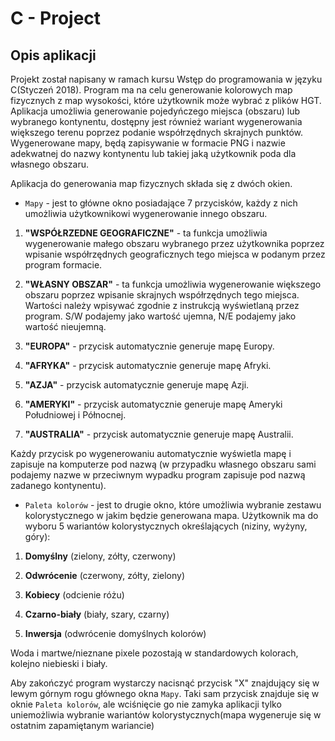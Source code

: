 # C - Project

## Opis aplikacji
Projekt został napisany w ramach kursu Wstęp do programowania w języku C(Styczeń 2018).
Program ma na celu generowanie kolorowych map fizycznych z map wysokości,
które użytkownik może wybrać z plików HGT. Aplikacja umożliwia generowanie
pojedyńczego miejsca (obszaru) lub wybranego kontynentu, dostępny jest również
wariant wygenerowania większego terenu poprzez podanie współrzędnych skrajnych
punktów. Wygenerowane mapy, będą zapisywanie w formacie PNG i nazwie
adekwatnej do nazwy kontynentu lub takiej jaką użytkownik poda dla własnego
obszaru.

Aplikacja do generowania map fizycznych składa się z dwóch okien.

* `Mapy` - jest to główne okno posiadające 7 przycisków, każdy z nich umożliwia
użytkownikowi wygenerowanie innego obszaru.

1. **"WSPÓŁRZEDNE GEOGRAFICZNE"** - ta funkcja umożliwia wygenerowanie
małego obszaru wybranego przez użytkownika poprzez wpisanie
współrzędnych geograficznych tego miejsca w podanym przez program
formacie.

2. **"WŁASNY OBSZAR"** - ta funkcja umożliwia wygenerowanie większego
obszaru poprzez wpisanie skrajnych współrzędnych tego miejsca. Wartości
należy wpisywać zgodnie z instrukcją wyświetlaną przez program.
S/W podajemy jako wartość ujemna, N/E podajemy jako wartość nieujemną.

3. **"EUROPA"** - przycisk automatycznie generuje mapę Europy.

4. **"AFRYKA"** - przycisk automatycznie generuje mapę Afryki.

5. **"AZJA"** - przycisk automatycznie generuje mapę Azji.

6. **"AMERYKI"** - przycisk automatycznie generuje mapę Ameryki Południowej
i Północnej.

7. **"AUSTRALIA"** - przycisk automatycznie generuje mapę Australii.

Każdy przycisk po wygenerowaniu automatycznie wyświetla mapę i zapisuje
na komputerze pod nazwą (w przypadku własnego obszaru sami podajemy
nazwe w przeciwnym wypadku program zapisuje pod nazwą zadanego kontynentu).

* `Paleta kolorów` - jest to drugie okno, które umożliwia wybranie zestawu
kolorystycznego w jakim będzie generowana mapa. Użytkownik ma do
wyboru 5 wariantów kolorystycznych określających (niziny, wyżyny, góry):

1. **Domyślny** (zielony, zółty, czerwony)

2. **Odwrócenie** (czerwony, zółty, zielony)

3. **Kobiecy** (odcienie różu)

4. **Czarno-biały** (biały, szary, czarny)

5. **Inwersja** (odwrócenie domyślnych kolorów)

Woda i martwe/nieznane pixele pozostają w standardowych kolorach, kolejno
niebieski i biały.

Aby zakończyć program wystarczy nacisnąć przycisk "X" znajdujący się w lewym
górnym rogu głównego okna `Mapy`. Taki sam przycisk znajduje się w oknie `Paleta
kolorów`, ale wciśnięcie go nie zamyka aplikacji tylko uniemożliwia wybranie
wariantów kolorystycznych(mapa wygeneruje się w ostatnim zapamiętanym wariancie)
